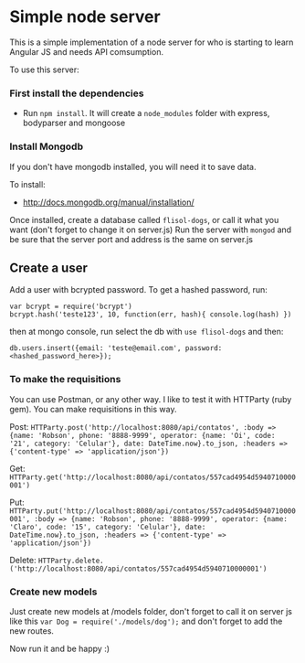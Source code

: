 Simple node server
=============

This is a simple implementation of a node server for who is starting to learn Angular JS and needs API comsumption.

To use this server:

### First install the dependencies

- Run `npm install`. It will create a `node_modules` folder with express, bodyparser and mongoose

### Install Mongodb

If you don't have mongodb installed, you will need it to save data.

To install:

- http://docs.mongodb.org/manual/installation/

Once installed, create a database called `flisol-dogs`, or call it what you want (don't forget to change it on server.js)
Run the server with `mongod` and be sure that the server port and address is the same on server.js

## Create a user

Add a user with bcrypted password. To get a hashed password, run:
```
var bcrypt = require('bcrypt')
bcrypt.hash('teste123', 10, function(err, hash){ console.log(hash) })
```

then at mongo console, run select the db with `use flisol-dogs` and then:
```
db.users.insert({email: 'teste@email.com', password: <hashed_password_here>});
```

### To make the requisitions

You can use Postman, or any other way. I like to test it with HTTParty (ruby gem).
You can make requisitions in this way.

Post: `HTTParty.post('http://localhost:8080/api/contatos', :body => {name: 'Robson', phone: '8888-9999', operator: {name: 'Oi', code: '21', category: 'Celular'}, date: DateTime.now}.to_json, :headers => {'content-type' => 'application/json'})`

Get: `HTTParty.get('http://localhost:8080/api/contatos/557cad4954d5940710000001')`

Put: `HTTParty.put('http://localhost:8080/api/contatos/557cad4954d5940710000001', :body => {name: 'Robson', phone: '8888-9999', operator: {name: 'Claro', code: '15', category: 'Celular'}, date: DateTime.now}.to_json, :headers => {'content-type' => 'application/json'})`

Delete: `HTTParty.delete.('http://localhost:8080/api/contatos/557cad4954d5940710000001')`

### Create new models

Just create new models at /models folder, don't forget to call it on server js like this `var Dog = require('./models/dog');` and don't forget to add the new routes.

Now run it and be happy :)
